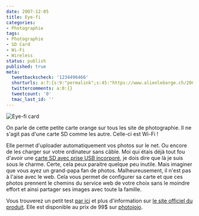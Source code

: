 ```yaml
---
date: 2007-12-05
title: Eye-fi
categories:
- Photographie
tags:
- Photographie
- SD Card
- Wi-Fi
- Wireless
status: publish
published: true
meta:
  tweetbackscheck: '1234496466'
  shorturls: a:7:{s:9:"permalink";s:45:"https://www.alienlebarge.ch/2007/12/05/eye-fi/";s:7:"tinyurl";s:25:"https://tinyurl.com/ajfdha";s:4:"isgd";s:17:"https://is.gd/izh0";s:5:"bitly";s:18:"https://bit.ly/uvkv";s:5:"snipr";s:22:"https://snipr.com/be1ib";s:5:"snurl";s:22:"https://snurl.com/be1ib";s:7:"snipurl";s:24:"https://snipurl.com/be1ib";}
  twittercomments: a:0:{}
  tweetcount: '0'
  tmac_last_id: ''
---
```

<img src="https://dlgjp9x71cipk.cloudfront.net/2007/12/eyefi.png" alt="Eye-fi card" />

On parle de cette petite carte orange sur tous les site de photographie. Il ne s'agit pas d'une carte SD comme les autre. Celle-ci est Wi-Fi !

Elle permet d'uploader automatiquement vos photos sur le net. Ou encore de les charger sur votre ordinateur sans câble. Moi qui étais déjà tout fou d'avoir une <a href="https://www.sandisk.com/Products/Item(1853)-SDSDPH-2048-SanDisk_Ultra_II_SD_Plus_USB_2GB.aspx" title="SanDisk">carte SD avec prise USB incorporé</a>, je dois dire que là je suis sous le charme.
Certe, cela peux paraitre quelque peu inutile. Mais imaginer que vous ayez un grand-papa fan de photos. Malheureusement, il n'est pas à l'aise avec le web. Cela vous permet de configurer sa carte et que ces photos prennent le chemins du service web de votre choix sans le moindre effort et ainsi partager ses images avec toute la famille.

Vous trouverez un petit test <a href="https://www.dpreview.com/reviews/eye-fi/" title="Test sur DPreview">par ici</a> et plus d'information sur <a href="https://www.eye.fi/" title="Le site de eye-fi">le site officiel du produit</a>. Elle est disponible au prix de 99$ sur <a href="https://photojojo.com/store/awesomeness/eye-fi-wifi-memory/" title="Le site photojojo">photojojo</a>.
